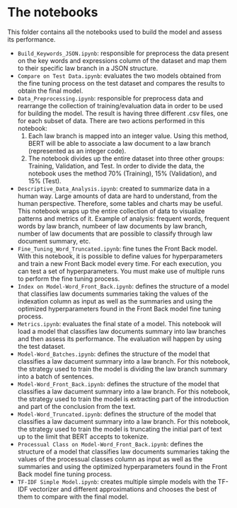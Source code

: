 # The notebooks

This folder contains all the notebooks used to build the model and assess its performance.

- `Build_Keywords_JSON.ipynb`: responsible for preprocess the data present on the key words and expressions column of the dataset and map them to their specific law branch in a JSON structure.
- `Compare on Test Data.ipynb`: evaluates the two models obtained from the fine tuning process on the test dataset and compares the results to obtain the final model.
- `Data_Preprocessing.ipynb`: responsible for preprocess data and rearrange the collection of training/evaluation data in order to be used for building the model. The result is having three different .csv files, one for each subset of data. There are two actions performed in this notebook:
  1. Each law branch is mapped into an integer value. Using this method, BERT will be able to associate a law document to a law branch (represented as an integer code).
  2. The notebook divides up the entire dataset into three other groups: Training, Validation, and Test. In order to divide the data, the notebook uses the method 70% (Training), 15% (Validation), and 15% (Test).
- `Descriptive_Data_Analysis.ipynb`: created to summarize data in a human way. Large amounts of data are hard to understand, from the human perspective. Therefore, some tables and charts may be useful. This notebook wraps up the entire collection of data to visualize patterns and metrics of it. Example of analysis: frequent words, frequent words by law branch, numbeer of law documents by law branch, number of law documents that are possible to classify through law document summary, etc.
- `Fine_Tuning_Word_Truncated.ipynb`: fine tunes the Front Back model. With this notebook, it is possible to define values for hyperparameters and train a new Front Back model every time. For each execution, you can test a set of hyperparameters. You must make use of multiple runs to perform the fine tuning process.
- `Index on Model-Word_Front_Back.ipynb`: defines the structure of a model that classifies law documents summaries taking the values of the indexation column as input as well as the summaries and using the optimized hyperparameters found in the Front Back model fine tuning process.
- `Metrics.ipynb`: evaluates the final state of a model. This notebook will load a model that classifies law documents summary into law branches and then assess its performance. The evaluation will happen by using the test dataset.
- `Model-Word_Batches.ipynb`: defines the structure of the model that classifies a law dacument summary into a law branch. For this notebook, the strategy used to train the model is dividing the law branch summary into a batch of sentences.
- `Model-Word_Front_Back.ipynb`: defines the structure of the model that classifies a law dacument summary into a law branch. For this notebook, the strategy used to train the model is extracting part of the introduction and part of the conclusion from the text.
- `Model-Word_Truncated.ipynb`: defines the structure of the model that classifies a law dacument summary into a law branch. For this notebook, the strategy used to train the model is truncating the initial part of text up to the limit that BERT accepts to tokenize.
- `Processual Class on Model-Word_Front_Back.ipynb`: defines the structure of a model that classifies law documents summaries taking the values of the processual classes column as input as well as the summaries and using the optimized hyperparameters found in the Front Back model fine tuning process.
- `TF-IDF Simple Model.ipynb`: creates multiple simple models with the TF-IDF vectorizer and different approximations and chooses the best of them to compare with the final model.